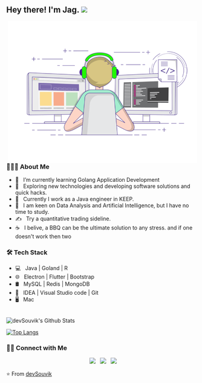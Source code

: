 <h2> Hey there! I'm Jag. <img src="https://github.com/souvikguria98/souvikguria98/blob/master/Hi.gif" width="25"></h2>
<img align="right" alt="GIF" src="https://raw.githubusercontent.com/devSouvik/devSouvik/master/gif3.gif" width="500"/>

<h3> 👨🏻‍💻 About Me </h3>

- 🔭 &nbsp; I’m currently learning Golang Application Development
- 🤔 &nbsp; Exploring new technologies and developing software solutions and quick hacks.
- 💼 &nbsp; Currently I work as a Java engineer in KEEP.
- 🌱 &nbsp; I am keen on Data Analysis and Artificial Intelligence, but I have no time to study.
- ✍️ &nbsp; Try a quantitative trading sideline.
- ☕ &nbsp; I belive, a BBQ can be the ultimate solution to any stress. and if one doesn't work then two

<h3>🛠 Tech Stack</h3>

- 💻 &nbsp; Java | Goland | R  
- 🌐 &nbsp; Electron | Flutter | Bootstrap 
- 🛢 &nbsp; MySQL | Redis | MongoDB
- 🔧 &nbsp; IDEA | Visual Studio code | Git
- 🖥 &nbsp; Mac

<br>

<img align="center" src="https://github-readme-stats.vercel.app/api?username=devSouvik&include_all_commits=true&count_private=true&show_icons=true&line_height=20&title_color=7A7ADB&icon_color=2234AE&text_color=D3D3D3&bg_color=0,000000,130F40" alt="devSouvik's Github Stats">

</br>

[![Top Langs](https://github-readme-stats.vercel.app/api/top-langs/?username=devSouvik&layout=compact&text_color=daf7dc&bg_color=151515)](https://github.com/devSouvik/github-readme-stats)


<h3> 🤝🏻 Connect with Me </h3>

<p align="center">
&nbsp; <a href="https://twitter.com/jagyao" target="_blank" rel="noopener noreferrer"><img src="https://img.icons8.com/plasticine/100/000000/twitter.png" width="50" /></a>  
&nbsp; <a href="https://www.linkedin.com/in/jag-yao-6661b9150/" target="_blank" rel="noopener noreferrer"><img src="https://img.icons8.com/plasticine/100/000000/linkedin.png" width="50" /></a>
&nbsp; <a href="mailto:isyaojia@gmail.com" target="_blank" rel="noopener noreferrer"><img src="https://img.icons8.com/plasticine/100/000000/gmail.png"  width="50" /></a>
</p>

⭐️ From [devSouvik](https://github.com/isyj)
